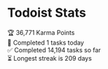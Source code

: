 
# Todoist Stats

<!-- TODO-IST:START -->
🏆  36,771 Karma Points           
🌸  Completed 1 tasks today           
✅  Completed 14,194 tasks so far           
⏳  Longest streak is 209 days
<!-- TODO-IST:END -->
